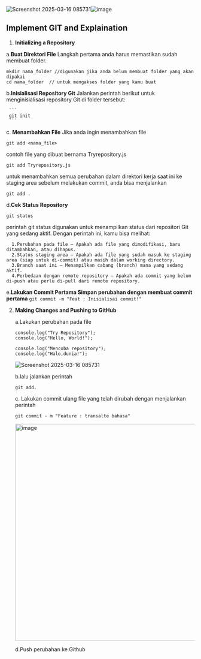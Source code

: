 ![Screenshot 2025-03-16 085731](https://github.com/user-attachments/assets/c3f178a2-c063-4a6b-8ce8-576f4e257bd9)![image](https://github.com/user-attachments/assets/c94bc163-3fd2-4bfe-88ec-a3528097405b)
## Implement GIT and Explaination

1. **Initializing a Repository**

a.**Buat Direktori File**
   Langkah pertama anda harus memastikan sudah membuat folder.
   ```
   mkdir nama_folder //digunakan jika anda belum membuat folder yang akan dipakai
   cd nama_folder  // untuk mengakses folder yang kamu buat
   ```
b.**Inisialisasi Repository Git**
    Jalankan perintah berikut untuk menginisialisasi repository Git di folder tersebut:
    
     ```
     git init 
     ```
     
c. **Menambahkan File**
   Jika anda ingin menambahkan file 
   ```
   git add <nama_file>
   ```
  contoh file yang dibuat bernama Tryrepository.js
   ```
  git add Tryrepository.js
   ```

   untuk menambahkan semua perubahan dalam direktori kerja saat ini ke staging area sebelum melakukan commit,
   anda bisa menjalankan 

   ```
   git add .
   ```

  

d.**Cek Status Repository**
  ```
  git status
  ```

  perintah git status digunakan untuk menampilkan status dari repositori Git yang sedang aktif. Dengan perintah ini, kamu bisa melihat:
  
      1.Perubahan pada file – Apakah ada file yang dimodifikasi, baru ditambahkan, atau dihapus.
      2.Status staging area – Apakah ada file yang sudah masuk ke staging area (siap untuk di-commit) atau masih dalam working directory.
      3.Branch saat ini – Menampilkan cabang (branch) mana yang sedang aktif.
      4.Perbedaan dengan remote repository – Apakah ada commit yang belum di-push atau perlu di-pull dari remote repository.


e.**Lakukan Commit Pertama Simpan perubahan dengan membuat commit pertama**
    ```
    git commit -m "Feat : Inisialisai commit!"
    ```

    
2. **Making Changes and Pushing to GitHub**

   a.Lakukan perubahan pada file

   ```
   console.log("Try Repository");
   console.log("Hello, World!");
   ```

   ```
   console.log("Mencoba repository");
   console.log("Halo,dunia!");
   ```

   ![Screenshot 2025-03-16 085731](https://github.com/user-attachments/assets/ea98c449-fa77-4d91-8581-d4b33f02eca6)

   b.lalu jalankan perintah
   
   ```
   git add.
   ```

   c. Lakukan commit ulang file yang telah dirubah
      dengan menjalankan perintah

      ```
      git commit - m "Feature : transalte bahasa"
      ```

   <img width="579" alt="image" src="https://github.com/user-attachments/assets/48f81528-7dea-4aae-857c-3ba1a7ccf101" />

   d.Push perubahan ke Github

   








  


